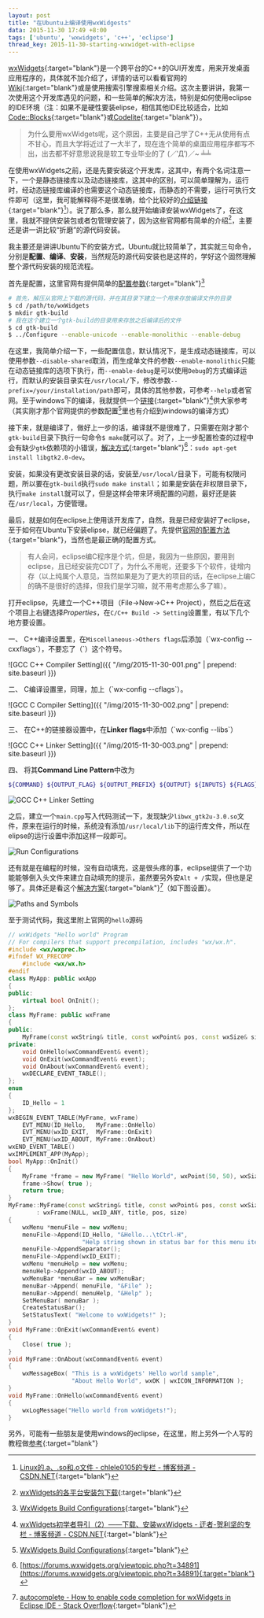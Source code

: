 ```yaml
---
layout: post
title: "在Ubuntu上编译使用wxWidgests"
data: 2015-11-30 17:49 +8:00
tags: ['ubuntu', 'wxwidgets', 'c++', 'eclipse']
thread_key: 2015-11-30-starting-wxwidget-with-eclipse
---
```


[wxWidgets](https://wxwidgets.org/){:target="blank"}是一个跨平台的C++的GUI开发库，用来开发桌面应用程序的，具体就不加介绍了，详情的话可以看看官网的[Wiki](https://wiki.wxwidgets.org/Main_Page){:target="blank"}或是使用搜索引擎搜索相关介绍。这次主要讲讲，我第一次使用这个开发库遇见的问题，和一些简单的解决方法，特别是如何使用eclipse的IDE环境（注：如果不是硬性要装elipse，相信其他IDE比较适合，比如[Code::Blocks](http://codeblocks.org/){:target="blank"}或[Codelite](http://codelite.org/){:target="blank"}）。

> 为什么要用wxWidgets呢，这个原因，主要是自己学了C++无从使用有点不甘心，而且大学将近过了一大半了，现在连个简单的桌面应用程序都写不出，出去都不好意思说我是软工专业毕业的了 (／‵Д′)／~ ╧╧

在使用wxWidgets之前，还是先要安装这个开发库，这其中，有两个名词注意一下，一个是静态链接库以及动态链接库，这其中的区别，可以简单理解为，运行时，经动态链接库编译的也需要这个动态链接库，而静态的不需要，运行可执行文件即可（这里，我可能解释得不是很准确，给个比较好的[介绍链接](http://blog.csdn.net/chlele0105/article/details/23691147){:target="blank"}[^diff-lib]）。说了那么多，那么就开始编译安装wxWidgets了，在这里，我就不提供安装包或者包管理安装了，因为这些官网都有简单的介绍[^install]，主要还是讲一讲比较“折磨”的源代码安装。

我主要还是讲讲Ubuntu下的安装方式，Ubuntu就比较简单了，其实就三句命令，分别是**配置**、**编译**、**安装**，当然规范的源代码安装也是这样的，学好这个固然理解整个源代码安装的规范流程。

首先是配置，这里官网有提供简单的[配置参数](https://wiki.wxwidgets.org/WxWidgets_Build_Configurations){:target="blank"}[^config]    

```Bash    
# 首先，解压从官网上下载的源代码，并在其目录下建立一个用来存放编译文件的目录
$ cd /path/to/wxWidgets
$ mkdir gtk-build
# 我在这个建立一个gtk-build的目录用来存放之后编译后的文件
$ cd gtk-build
$ ../Configure --enable-unicode --enable-monolithic --enable-debug
```

在这里，我简单介绍一下，一些配置信息，默认情况下，是生成动态链接库，可以使用参数`--disable-shared`取消，而生成单文件的参数`--enable-monolithic`只能在动态链接库的选项下执行，而`--enable-debug`是可以使用`Debug`的方式编译运行，而默认的安装目录实在`/usr/local/`下，修改参数`--prefix=/your/installation/path`即可，具体的其他参数，可参考`--help`或者官网。至于windows下的编译，我就提供一个[链接](http://blog.csdn.net/sxhelijian/article/details/26163791){:target="blank"}[^win-install]供大家参考（其实刚才那个官网提供的参数配置[^config]里也有介绍到windows的编译方式）

接下来，就是编译了，做好上一步的话，编译就不是很难了，只需要在刚才那个`gtk-build`目录下执行一句命令`$ make`就可以了。对了，上一步配置检查的过程中会有缺少`gtk`依赖项的小错误，[解决方式](https://forums.wxwidgets.org/viewtopic.php?t=34891){:target="blank"}[^gtk-dev]：`sudo apt-get install libgtk2.0-dev`。

安装，如果没有更改安装目录的话，安装至`/usr/local/`目录下，可能有权限问题，所以要在`gtk-build`执行`sudo make install`；如果是安装在非权限目录下，执行`make install`就可以了，但是这样会带来环境配置的问题，最好还是装在`/usr/local`，方便管理。

最后，就是如何在eclipse上使用该开发库了，自然，我是已经安装好了eclipse，至于如何在Ubuntu下安装elipse，就已经偏题了。先提供[官网的配置方法](https://wiki.wxwidgets.org/Eclipse){:target="blank"}，当然也是最正确的配置方式。

> 有人会问，eclipse编C程序是个坑，但是，我因为一些原因，要用到eclipse，且已经安装完CDT了，为什么不用呢，还要多下个软件，徒增内存（以上纯属个人意见，当然如果是为了更大的项目的话，在eclipse上编C的确不是很好的选择，但我们是学习嘛，就不用考虑那么多了嘛）。

打开eclipse，先建立一个C++项目（File->New->C++ Project），然后之后在这个项目上右键选择*Properties*，在`C/C++ Build -> Setting`设置里，有以下几个地方要设置。

一、 C++编译设置里，在`Miscellaneous->Others flags`后添加（\`wx-config --cxxflags\`），不要忘了（\`）这个符号。

![GCC C++ Compiler Setting]({{ "/img/2015-11-30-001.png" | prepend: site.baseurl }})

二、 C编译设置里，同理，加上（\`wx-config --cflags\`）。

![GCC C Compiler Setting]({{ "/img/2015-11-30-002.png" | prepend: site.baseurl }})

三、 在C++的链接器设置中，在**Linker flags**中添加（\`wx-config --libs\`）

![GCC C++ Linker Setting]({{ "/img/2015-11-30-003.png" | prepend: site.baseurl }})

四、 将其**Command Line Pattern**中改为    
``` Bash
${COMMAND} ${OUTPUT_FLAG} ${OUTPUT_PREFIX} ${OUTPUT} ${INPUTS} ${FLAGS}
```    

![GCC C++ Linker Setting](/img/2015-11-30-004.png)

之后，建立一个`main.cpp`写入代码测试一下，发现缺少`libwx_gtk2u-3.0.so`文件，原来在运行的时候，系统没有添加`/usr/local/lib`下的运行库文件，所以在elipse的运行设置中添加这样一段即可。

![Run Configurations](/img/2015-11-30-005.png)

还有就是在编程的时候，没有自动填充，这是很头疼的事，eclipse提供了一个功能能够倒入头文件来建立自动填充的提示，虽然要另外安`Alt + /`实现，但也是足够了。具体还是看这个[解决方案](http://stackoverflow.com/questions/8209978/how-to-enable-code-completion-for-wxwidgets-in-eclipse-ide){:target="blank"}[^autocomplete]（如下图设置）。

![Paths and Symbols](/img/2015-11-30-006.png)

至于测试代码，我这里附上官网的`hello`源码    

```CPP    
// wxWidgets "Hello world" Program
// For compilers that support precompilation, includes "wx/wx.h".
#include <wx/wxprec.h>
#ifndef WX_PRECOMP
    #include <wx/wx.h>
#endif
class MyApp: public wxApp
{
public:
    virtual bool OnInit();
};
class MyFrame: public wxFrame
{
public:
    MyFrame(const wxString& title, const wxPoint& pos, const wxSize& size);
private:
    void OnHello(wxCommandEvent& event);
    void OnExit(wxCommandEvent& event);
    void OnAbout(wxCommandEvent& event);
    wxDECLARE_EVENT_TABLE();
};
enum
{
    ID_Hello = 1
};
wxBEGIN_EVENT_TABLE(MyFrame, wxFrame)
    EVT_MENU(ID_Hello,   MyFrame::OnHello)
    EVT_MENU(wxID_EXIT,  MyFrame::OnExit)
    EVT_MENU(wxID_ABOUT, MyFrame::OnAbout)
wxEND_EVENT_TABLE()
wxIMPLEMENT_APP(MyApp);
bool MyApp::OnInit()
{
    MyFrame *frame = new MyFrame( "Hello World", wxPoint(50, 50), wxSize(450, 340) );
    frame->Show( true );
    return true;
}
MyFrame::MyFrame(const wxString& title, const wxPoint& pos, const wxSize& size)
        : wxFrame(NULL, wxID_ANY, title, pos, size)
{
    wxMenu *menuFile = new wxMenu;
    menuFile->Append(ID_Hello, "&Hello...\tCtrl-H",
                     "Help string shown in status bar for this menu item");
    menuFile->AppendSeparator();
    menuFile->Append(wxID_EXIT);
    wxMenu *menuHelp = new wxMenu;
    menuHelp->Append(wxID_ABOUT);
    wxMenuBar *menuBar = new wxMenuBar;
    menuBar->Append( menuFile, "&File" );
    menuBar->Append( menuHelp, "&Help" );
    SetMenuBar( menuBar );
    CreateStatusBar();
    SetStatusText( "Welcome to wxWidgets!" );
}
void MyFrame::OnExit(wxCommandEvent& event)
{
    Close( true );
}
void MyFrame::OnAbout(wxCommandEvent& event)
{
    wxMessageBox( "This is a wxWidgets' Hello world sample",
                  "About Hello World", wxOK | wxICON_INFORMATION );
}
void MyFrame::OnHello(wxCommandEvent& event)
{
    wxLogMessage("Hello world from wxWidgets!");
}
```    

另外，可能有一些朋友是使用windows的eclipse，在这里，附上另外一个人写的教程做[参考](http://my.oschina.net/uniquejava/blog/108692?fromerr=JtezGgRI){:target="blank"}


[^diff-lib]: [Linux的.a、.so和.o文件 - chlele0105的专栏 - 博客频道 - CSDN.NET](http://blog.csdn.net/chlele0105/article/details/23691147){:target="blank"}

[^install]: [wxWidgets的各平台安装包下载](https://wxwidgets.org/downloads/){:target="blank"}

[^config]: [WxWidgets Build Configurations](https://wiki.wxwidgets.org/WxWidgets_Build_Configurations){:target="blank"}

[^win-install]: [wxWidgets初学者导引（2）——下载、安装wxWidgets - 迂者-贺利坚的专栏 - 博客频道 - CSDN.NET](http://blog.csdn.net/sxhelijian/article/details/26163791){:target="blank"}

[^gtk-dev]: [https://forums.wxwidgets.org/viewtopic.php?t=34891](https://forums.wxwidgets.org/viewtopic.php?t=34891){:target="blank"}

[^autocomplete]: [autocomplete - How to enable code completion for wxWidgets in Eclipse IDE - Stack Overflow](http://stackoverflow.com/questions/8209978/how-to-enable-code-completion-for-wxwidgets-in-eclipse-ide){:target="blank"}

[^win-eclipse-config]: [Eclipse CDT中运行wxWidgets实战](http://my.oschina.net/uniquejava/blog/108692?fromerr=JtezGgRI){:target="blank"}
